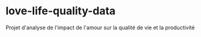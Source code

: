 # love-life-quality-data
Projet d'analyse de l'impact de l'amour sur la qualité de vie et la productivité
